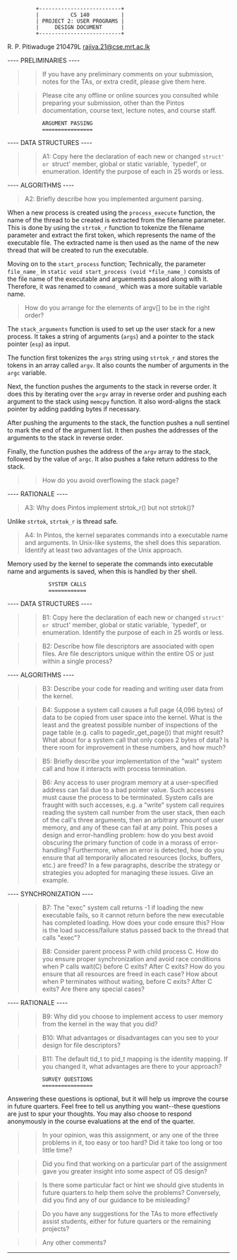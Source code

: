 		     +--------------------------+
       	     |		    CS 140		    |
		     | PROJECT 2: USER PROGRAMS	|
		     | 	   DESIGN DOCUMENT     	|
		     +--------------------------+

R. P. Pitiwaduge 210479L rajiva.21@cse.mrt.ac.lk

---- PRELIMINARIES ----

>> If you have any preliminary comments on your submission, notes for the
>> TAs, or extra credit, please give them here.

>> Please cite any offline or online sources you consulted while
>> preparing your submission, other than the Pintos documentation, course
>> text, lecture notes, and course staff.

			   ARGUMENT PASSING
			   ================

---- DATA STRUCTURES ----

>> A1: Copy here the declaration of each new or changed `struct' or
>> `struct' member, global or static variable, `typedef', or
>> enumeration.  Identify the purpose of each in 25 words or less.

---- ALGORITHMS ----

> A2: Briefly describe how you implemented argument parsing.  

When a new process is created using the `process_execute` function, the name of the thread to be created is extracted from the filename parameter. This is done by using the `strtok_r` function to tokenize the filename parameter and extract the first token, which represents the name of the executable file. The extracted name is then used as the name of the new thread that will be created to run the executable.

Moving on to the `start_process` function; Technically, the parameter `file_name_` in `static void start_process (void *file_name_)` consists of the file name of the executable and arguements passed along with it. Therefore, it was renamed to `command_` which was a more suitable variable name.

> How do you arrange for the elements of argv[] to be in the right order?

The `stack_arguments` function is used to set up the user stack for a new process. It takes a string of arguments (`args`) and a pointer to the stack pointer (`esp`) as input.

The function first tokenizes the `args` string using `strtok_r` and stores the tokens in an array called `argv`. It also counts the number of arguments in the `argc` variable.

Next, the function pushes the arguments to the stack in reverse order. It does this by iterating over the `argv` array in reverse order and pushing each argument to the stack using `memcpy` function. It also word-aligns the stack pointer by adding padding bytes if necessary.

After pushing the arguments to the stack, the function pushes a null sentinel to mark the end of the argument list. It then pushes the addresses of the arguments to the stack in reverse order.

Finally, the function pushes the address of the `argv` array to the stack, followed by the value of `argc`. It also pushes a fake return address to the stack.

>> How do you avoid overflowing the stack page?



---- RATIONALE ----

> A3: Why does Pintos implement strtok_r() but not strtok()?

Unlike `strtok`, `strtok_r` is thread safe.

> A4: In Pintos, the kernel separates commands into a executable name
and arguments.  In Unix-like systems, the shell does this
separation.  Identify at least two advantages of the Unix approach.

Memory used by the kernel to seperate the commands into executable name and arguments is saved, when this is handled by ther shell.

			     SYSTEM CALLS
			     ============

---- DATA STRUCTURES ----

>> B1: Copy here the declaration of each new or changed `struct' or
>> `struct' member, global or static variable, `typedef', or
>> enumeration.  Identify the purpose of each in 25 words or less.

>> B2: Describe how file descriptors are associated with open files.
>> Are file descriptors unique within the entire OS or just within a
>> single process?

---- ALGORITHMS ----

>> B3: Describe your code for reading and writing user data from the
>> kernel.

>> B4: Suppose a system call causes a full page (4,096 bytes) of data
>> to be copied from user space into the kernel.  What is the least
>> and the greatest possible number of inspections of the page table
>> (e.g. calls to pagedir_get_page()) that might result?  What about
>> for a system call that only copies 2 bytes of data?  Is there room
>> for improvement in these numbers, and how much?

>> B5: Briefly describe your implementation of the "wait" system call
>> and how it interacts with process termination.

>> B6: Any access to user program memory at a user-specified address
>> can fail due to a bad pointer value.  Such accesses must cause the
>> process to be terminated.  System calls are fraught with such
>> accesses, e.g. a "write" system call requires reading the system
>> call number from the user stack, then each of the call's three
>> arguments, then an arbitrary amount of user memory, and any of
>> these can fail at any point.  This poses a design and
>> error-handling problem: how do you best avoid obscuring the primary
>> function of code in a morass of error-handling?  Furthermore, when
>> an error is detected, how do you ensure that all temporarily
>> allocated resources (locks, buffers, etc.) are freed?  In a few
>> paragraphs, describe the strategy or strategies you adopted for
>> managing these issues.  Give an example.

---- SYNCHRONIZATION ----

>> B7: The "exec" system call returns -1 if loading the new executable
>> fails, so it cannot return before the new executable has completed
>> loading.  How does your code ensure this?  How is the load
>> success/failure status passed back to the thread that calls "exec"?

>> B8: Consider parent process P with child process C.  How do you
>> ensure proper synchronization and avoid race conditions when P
>> calls wait(C) before C exits?  After C exits?  How do you ensure
>> that all resources are freed in each case?  How about when P
>> terminates without waiting, before C exits?  After C exits?  Are
>> there any special cases?

---- RATIONALE ----

>> B9: Why did you choose to implement access to user memory from the
>> kernel in the way that you did?

>> B10: What advantages or disadvantages can you see to your design
>> for file descriptors?

>> B11: The default tid_t to pid_t mapping is the identity mapping.
>> If you changed it, what advantages are there to your approach?

			   SURVEY QUESTIONS
			   ================

Answering these questions is optional, but it will help us improve the
course in future quarters.  Feel free to tell us anything you
want--these questions are just to spur your thoughts.  You may also
choose to respond anonymously in the course evaluations at the end of
the quarter.

>> In your opinion, was this assignment, or any one of the three problems
>> in it, too easy or too hard?  Did it take too long or too little time?

>> Did you find that working on a particular part of the assignment gave
>> you greater insight into some aspect of OS design?

>> Is there some particular fact or hint we should give students in
>> future quarters to help them solve the problems?  Conversely, did you
>> find any of our guidance to be misleading?

>> Do you have any suggestions for the TAs to more effectively assist
>> students, either for future quarters or the remaining projects?

>> Any other comments?

---